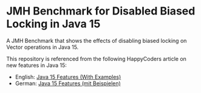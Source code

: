 # JMH Benchmark for Disabled Biased Locking in Java 15

A JMH Benchmark that shows the effects of disabling biased locking on Vector operations in Java 15.

This repository is referenced from the following HappyCoders article on new features in Java 15:

* English: [Java 15 Features (With Examples)](https://www.happycoders.eu/java/java-15-features/)
* German: [Java 15 Features (mit Beispielen)](https://www.happycoders.eu/de/java/java-15-features-de/)
